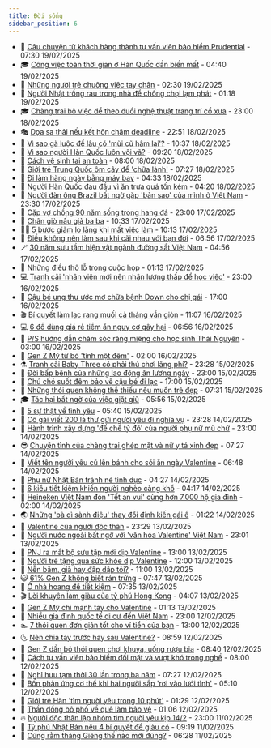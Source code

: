 ```yaml
---
title: Đời sống
sidebar_position: 6
---
```


<!-- vnexpress-doi-song:START -->
- 🚀 [Câu chuyện từ khách hàng thành tư vấn viên bảo hiểm Prudential](https://vnexpress.net/cau-chuyen-tu-khach-hang-thanh-tu-van-vien-bao-hiem-prudential-4851426.html) - 07:30 19/02/2025
- 🎓 [Công việc toàn thời gian ở Hàn Quốc dần biến mất](https://vnexpress.net/cong-viec-toan-thoi-gian-o-han-quoc-dan-bien-mat-4851074.html) - 04:40 19/02/2025
- 🚦 [Những người trẻ chuộng việc tay chân](https://vnexpress.net/nhung-nguoi-tre-chuong-viec-tay-chan-4850125.html) - 02:30 19/02/2025
- 🦣 [Người Nhật trồng rau trong nhà để chống chọi lạm phát](https://vnexpress.net/nguoi-nhat-trong-rau-trong-nha-de-chong-choi-lam-phat-4851173.html) - 01:18 19/02/2025
- 🎓 [Chàng trai bỏ việc để theo đuổi nghệ thuật trang trí cổ xưa](https://vnexpress.net/chang-trai-bo-viec-de-theo-duoi-nghe-thuat-trang-tri-co-xua-4851097.html) - 23:00 18/02/2025
- 🎭 [Dọa sa thải nếu kết hôn chậm deadline](https://vnexpress.net/doa-sa-thai-neu-ket-hon-cham-deadline-4851172.html) - 22:51 18/02/2025
- 🦅 [Vì sao gà luộc để lâu có &#39;mùi cũ hâm lại&#39;?](https://vnexpress.net/vi-sao-ga-luoc-de-lau-co-mui-cu-ham-lai-4850085.html) - 10:37 18/02/2025
- 🎃 [Vì sao người Hàn Quốc luôn vội vã?](https://vnexpress.net/vi-sao-nguoi-han-quoc-luon-voi-va-4850947.html) - 09:20 18/02/2025
- 💪 [Cách vệ sinh tai an toàn](https://vnexpress.net/cach-ve-sinh-tai-an-toan-4850881.html) - 08:00 18/02/2025
- 🐻 [Giới trẻ Trung Quốc ôm cây để &#39;chữa lành&#39;](https://vnexpress.net/gioi-tre-trung-quoc-om-cay-de-chua-lanh-4850888.html) - 07:27 18/02/2025
- 🧠 [Đi làm hàng ngày bằng máy bay](https://vnexpress.net/di-lam-hang-ngay-bang-may-bay-4850855.html) - 04:33 18/02/2025
- 🐘 [Người Hàn Quốc đau đầu vì ăn trưa quá tốn kém](https://vnexpress.net/nguoi-han-quoc-dau-dau-vi-an-trua-qua-ton-kem-4850854.html) - 04:20 18/02/2025
- 👹 [Người đàn ông Brazil bất ngờ gặp &#39;bản sao&#39; của mình ở Việt Nam](https://vnexpress.net/nguoi-dan-ong-brazil-bat-ngo-gap-ban-sao-cua-minh-o-viet-nam-4850713.html) - 23:30 17/02/2025
- 💂 [Cặp vợ chồng 90 năm sống trong hang đá](https://vnexpress.net/cap-vo-chong-90-nam-song-trong-hang-da-4835121.html) - 23:00 17/02/2025
- 🦍 [Chân giò nấu giả ba ba](https://vnexpress.net/chan-gio-nau-gia-ba-ba-4850081.html) - 10:33 17/02/2025
- 🧑‍🏫 [5 bước giảm lo lắng khi mất việc làm](https://vnexpress.net/5-buoc-giam-lo-lang-khi-mat-viec-lam-4850654.html) - 10:13 17/02/2025
- 🧰 [Điều không nên làm sau khi cãi nhau với bạn đời](https://vnexpress.net/dieu-khong-nen-lam-sau-khi-cai-nhau-voi-ban-doi-4847709.html) - 06:56 17/02/2025
- 🪄 [30 năm sưu tầm hiện vật ngành đường sắt Việt Nam](https://vnexpress.net/30-nam-suu-tam-hien-vat-nganh-duong-sat-viet-nam-4850115.html) - 04:56 17/02/2025
- 🐲 [Những điều thô lỗ trong cuộc họp](https://vnexpress.net/nhung-dieu-tho-lo-trong-cuoc-hop-4849543.html) - 01:13 17/02/2025
- 💻 [Tranh cãi &#39;nhân viên mới nên nhận lương thấp để học việc&#39;](https://vnexpress.net/tranh-cai-nhan-vien-moi-nen-nhan-luong-thap-de-hoc-viec-4849871.html) - 23:00 16/02/2025
- 🐘 [Cậu bé ung thư ước mơ chữa bệnh Down cho chị gái](https://vnexpress.net/cau-be-ung-thu-uoc-mo-chua-benh-down-cho-chi-gai-4850122.html) - 17:00 16/02/2025
- 🎬 [Bí quyết làm lạc rang muối cả tháng vẫn giòn](https://vnexpress.net/bi-quyet-lam-lac-rang-muoi-ca-thang-van-gion-4850076.html) - 11:07 16/02/2025
- 💻 [6 đồ dùng giá rẻ tiềm ẩn nguy cơ gây hại](https://vnexpress.net/6-do-dung-gia-re-tiem-an-nguy-co-gay-hai-4849421.html) - 06:56 16/02/2025
- 🧰 [P/S hướng dẫn chăm sóc răng miệng cho học sinh Thái Nguyên](https://vnexpress.net/p-s-huong-dan-cham-soc-rang-mieng-cho-hoc-sinh-thai-nguyen-4848817.html) - 03:00 16/02/2025
- 🫣 [Gen Z Mỹ từ bỏ &#39;tình một đêm&#39;](https://vnexpress.net/gen-z-my-tu-bo-tinh-mot-dem-4849635.html) - 02:00 16/02/2025
- ⚗️ [Tranh cãi Baby Three có phải thú chơi lãng phí?](https://vnexpress.net/tranh-cai-baby-three-co-phai-thu-choi-lang-phi-4849228.html) - 23:28 15/02/2025
- 🌊 [Đời bấp bênh của những lao động ăn lương ngày](https://vnexpress.net/doi-bap-benh-cua-nhung-lao-dong-an-luong-ngay-4849949.html) - 23:00 15/02/2025
- 💃 [Chú chó suốt đêm bảo vệ cậu bé đi lạc](https://vnexpress.net/chu-cho-suot-dem-bao-ve-cau-be-di-lac-4849981.html) - 17:00 15/02/2025
- 🦆 [Những thói quen không thể thiếu nếu muốn trẻ đẹp](https://vnexpress.net/nhung-thoi-quen-khong-the-thieu-neu-muon-tre-dep-4849020.html) - 07:31 15/02/2025
- 🎓 [Tác hại bất ngờ của việc giặt giũ](https://vnexpress.net/tac-hai-bat-ngo-cua-viec-giat-giu-4849880.html) - 05:56 15/02/2025
- 💪 [5 sự thật về tình yêu](https://vnexpress.net/5-su-that-ve-tinh-yeu-4849893.html) - 05:40 15/02/2025
- 🤔 [Cô gái viết 200 lá thư gửi người yêu đi nghĩa vụ](https://vnexpress.net/co-gai-viet-200-la-thu-gui-nguoi-yeu-di-nghia-vu-4842751.html) - 23:28 14/02/2025
- 🧰 [Hành trình xây dựng &#39;đế chế tỷ đô&#39; của người phụ nữ mù chữ](https://vnexpress.net/hanh-trinh-xay-dung-de-che-ty-do-cua-nguoi-phu-nu-mu-chu-4849289.html) - 23:00 14/02/2025
- 😎 [Chuyện tình của chàng trai ghép mặt và nữ y tá xinh đẹp](https://vnexpress.net/chuyen-tinh-cua-chang-trai-ghep-mat-va-nu-y-ta-xinh-dep-4849208.html) - 07:27 14/02/2025
- 🌮 [Viết tên người yêu cũ lên bánh cho sói ăn ngày Valentine](https://vnexpress.net/viet-ten-nguoi-yeu-cu-len-banh-cho-soi-an-ngay-valentine-4849480.html) - 06:48 14/02/2025
- 🧠 [Phụ nữ Nhật Bản tránh né tình dục](https://vnexpress.net/phu-nu-nhat-ban-tranh-ne-tinh-duc-4849454.html) - 04:27 14/02/2025
- 🎡 [6 kiểu tiết kiệm khiến người nghèo càng khổ](https://vnexpress.net/6-kieu-tiet-kiem-khien-nguoi-ngheo-cang-kho-4849396.html) - 04:17 14/02/2025
- 🎡 [Heineken Việt Nam đón &#39;Tết an vui&#39; cùng hơn 7.000 hộ gia đình](https://vnexpress.net/heineken-viet-nam-don-tet-an-vui-cung-hon-7-000-ho-gia-dinh-4848818.html) - 02:00 14/02/2025
- 🌏 [Những &#39;bà dì sành điệu&#39; thay đổi định kiến gái ế](https://vnexpress.net/nhung-ba-di-sanh-dieu-thay-doi-dinh-kien-gai-e-4849305.html) - 01:22 14/02/2025
- 🐻 [Valentine của người độc thân](https://vnexpress.net/valentine-cua-nguoi-doc-than-4848314.html) - 23:29 13/02/2025
- 💂 [Người nước ngoài bất ngờ với &#39;văn hóa Valentine&#39; Việt Nam](https://vnexpress.net/nguoi-nuoc-ngoai-bat-ngo-voi-van-hoa-valentine-viet-nam-4849061.html) - 23:01 13/02/2025
- 🥸 [PNJ ra mắt bộ sưu tập mới dịp Valentine](https://vnexpress.net/pnj-ra-mat-bo-suu-tap-moi-dip-valentine-4849185.html) - 13:00 13/02/2025
- 🌋 [Người trẻ tặng quà sức khỏe dịp Valentine](https://vnexpress.net/nguoi-tre-tang-qua-suc-khoe-dip-valentine-4849264.html) - 12:00 13/02/2025
- 🦩 [Nên băm, giã hay đập dập tỏi?](https://vnexpress.net/nen-bam-gia-hay-dap-dap-toi-4848211.html) - 11:00 13/02/2025
- 😺 [61% Gen Z không biết rán trứng](https://vnexpress.net/61-gen-z-khong-biet-ran-trung-4849074.html) - 07:47 13/02/2025
- 🐻 [Ở nhà hoang để tiết kiệm](https://vnexpress.net/o-nha-hoang-de-tiet-kiem-4848299.html) - 07:35 13/02/2025
- 🎬 [Lời khuyên làm giàu của tỷ phú Hong Kong](https://vnexpress.net/loi-khuyen-lam-giau-cua-ty-phu-hong-kong-4848897.html) - 04:07 13/02/2025
- 🎊 [Gen Z Mỹ chi mạnh tay cho Valentine](https://vnexpress.net/gen-z-my-chi-manh-tay-cho-valentine-4848628.html) - 01:13 13/02/2025
- 💄 [Nhiều gia đình quốc tế di cư đến Việt Nam](https://vnexpress.net/nhieu-gia-dinh-quoc-te-di-cu-den-viet-nam-4848296.html) - 23:00 12/02/2025
- 🏊 [7 thói quen đơn giản tốt cho ví tiền của bạn](https://vnexpress.net/7-thoi-quen-don-gian-tot-cho-vi-tien-cua-ban-4848799.html) - 13:00 12/02/2025
- 🌜 [Nên chia tay trước hay sau Valentine?](https://vnexpress.net/nen-chia-tay-truoc-hay-sau-valentine-4848128.html) - 08:59 12/02/2025
- 🤡 [Gen Z dần bỏ thói quen chơi khuya, uống rượu bia](https://vnexpress.net/gen-z-dan-bo-thoi-quen-choi-khuya-uong-ruou-bia-4848330.html) - 08:40 12/02/2025
- 🥰 [Cách tư vấn viên bảo hiểm đối mặt và vượt khó trong nghề](https://vnexpress.net/cach-tu-van-vien-bao-hiem-doi-mat-va-vuot-kho-trong-nghe-4848508.html) - 08:00 12/02/2025
- 🦍 [Nghỉ hưu tạm thời 30 lần trong ba năm](https://vnexpress.net/nghi-huu-tam-thoi-30-lan-trong-ba-nam-4848594.html) - 07:27 12/02/2025
- 🫣 [Bốn phản ứng cơ thể khi hai người sắp &#39;rơi vào lưới tình&#39;](https://vnexpress.net/bon-phan-ung-co-the-khi-hai-nguoi-sap-roi-vao-luoi-tinh-4848323.html) - 05:10 12/02/2025
- 🚦 [Giới trẻ Hàn &#39;tìm người yêu trong 10 phút&#39;](https://vnexpress.net/gioi-tre-han-tim-nguoi-yeu-trong-10-phut-4848383.html) - 01:29 12/02/2025
- 🐘 [Thần đồng bỏ phố về quê làm bảo vệ](https://vnexpress.net/than-dong-bo-pho-ve-que-lam-bao-ve-4848297.html) - 01:06 12/02/2025
- 🔥 [Người độc thân lập nhóm tìm người yêu kịp 14/2](https://vnexpress.net/nguoi-doc-than-lap-nhom-tim-nguoi-yeu-kip-14-2-4847512.html) - 23:00 11/02/2025
- 🎃 [Tỷ phú Nhật Bản nêu 4 bí quyết để giàu có](https://vnexpress.net/ty-phu-nhat-ban-neu-4-bi-quyet-de-giau-co-4848123.html) - 09:19 11/02/2025
- 🥳 [Cúng rằm tháng Giêng thế nào mới đúng?](https://vnexpress.net/cung-ram-thang-gieng-the-nao-moi-dung-4848022.html) - 06:28 11/02/2025<!-- vnexpress-doi-song:END -->
